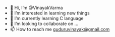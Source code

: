 - 👋 Hi, I’m @VinayakVarma
- 👀 I’m interested in learning new things
- 🌱 I’m currently learning C language
- 💞️ I’m looking to collaborate on ...
- 📫 How to reach me guduruvinayak@gmail.com

<!---
VinayakVarma/VinayakVarma is a ✨ special ✨ repository because its `README.md` (this file) appears on your GitHub profile.
You can click the Preview link to take a look at your changes.
--->
